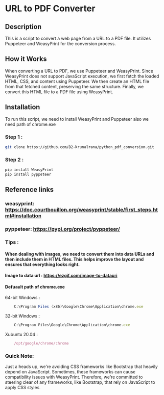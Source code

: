 # URL to PDF Converter

## Description

This is a script to convert a web page from a URL to a PDF file. It utilizes Puppeteer and WeasyPrint for the conversion process.

## How it Works

When converting a URL to PDF, we use Puppeteer and WeasyPrint. Since WeasyPrint does not support JavaScript execution, we first fetch the loaded HTML, CSS, and content using Puppeteer. We then create an HTML file from that fetched content, preserving the same structure. Finally, we convert this HTML file to a PDF file using WeasyPrint.

## Installation

To run this script, we need to install WeasyPrint and Puppeteer also we need path of chrome.exe

### Step 1 : 
```bash or cmd 
git clone https://github.com/B2-krunalrana/python_pdf_conversion.git

```
### Step 2 : 
```bash or cmd 
pip install WeasyPrint
pip install pyppeteer
```

## Reference links

### weasyprint:  https://doc.courtbouillon.org/weasyprint/stable/first_steps.html#installation
### pyppeteer:  https://pypi.org/project/pyppeteer/

### Tips : 

#### When dealing with images, we need to convert them into data URLs and then include them in HTML files. This helps improve the layout and ensures that everything looks right.
#### Image to data url : https://ezgif.com/image-to-datauri 

#### Defuault path of chrome.exe 
64-bit Windows :
```javascript 64-bit Windows
    C:\Program Files (x86)\Google\Chrome\Application\chrome.exe
```
32-bit Windows : 
```javascript 32-bit Windows
    C:\Program Files\Google\Chrome\Application\chrome.exe
```
Xubuntu 20.04 :
```javascript Xubuntu 20.04
    /opt/google/chrome/chrome
```

### Quick Note:

Just a heads up, we're avoiding CSS frameworks like Bootstrap that heavily depend on JavaScript. Sometimes, these frameworks can cause compatibility issues with WeasyPrint. Therefore, we're committed to steering clear of any frameworks, like Bootstrap, that rely on JavaScript to apply CSS styles.